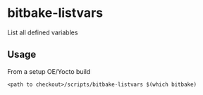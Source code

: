 # bitbake-listvars

List all defined variables

## Usage

From a setup OE/Yocto build

```shell
<path to checkout>/scripts/bitbake-listvars $(which bitbake)
```
